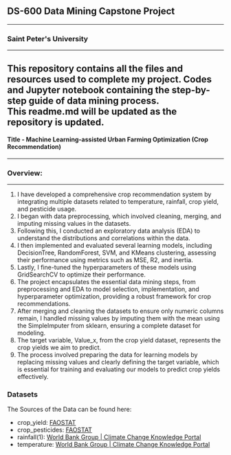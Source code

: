 ## DS-600 Data Mining Capstone Project  
---
### Saint Peter's University  
---
This repository contains all the files and resources used to complete my project. Codes and Jupyter notebook containing the step-by-step guide of data mining process.  
This readme.md will be updated as the repository is updated.
---
#### **Title - Machine Learning-assisted Urban Farming Optimization (Crop Recommendation)**
---
### Overview:
---
1. I have developed a comprehensive crop recommendation system by integrating multiple datasets related to temperature, rainfall, crop yield, and pesticide usage.
2. I began with data preprocessing, which involved cleaning, merging, and imputing missing values in the datasets.
3. Following this, I conducted an exploratory data analysis (EDA) to understand the distributions and correlations within the data.
4. I then implemented and evaluated several learning models, including DecisionTree, RandomForest, SVM, and KMeans clustering, assessing their performance using metrics such as MSE, R2, and inertia.
5. Lastly, I fine-tuned the hyperparameters of these models using GridSearchCV to optimize their performance.
6. The project encapsulates the essential data mining steps, from preprocessing and EDA to model selection, implementation, and hyperparameter optimization, providing a robust framework for crop recommendations.
7. After merging and cleaning the datasets to ensure only numeric columns remain, I handled missing values by imputing them with the mean using the SimpleImputer from sklearn, ensuring a complete dataset for modeling.
8. The target variable, Value_x, from the crop yield dataset, represents the crop yields we aim to predict.
9. The process involved preparing the data for learning models by replacing missing values and clearly defining the target variable, which is essential for training and evaluating our models to predict crop yields effectively.

### Datasets
The Sources of the Data can be found here:
- crop_yield: [FAOSTAT](http://www.fao.org/faostat/en/#data/QC)
- crop_pesticides: [FAOSTAT](http://www.fao.org/faostat/en/#data/RP)
- rainfall(1): [World Bank Group | Climate Change Knowledge Portal](https://climateknowledgeportal.worldbank.org/download-data)
- temperature: [World Bank Group | Climate Change Knowledge Portal](https://climateknowledgeportal.worldbank.org/download-data)
